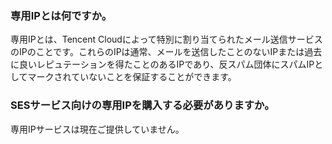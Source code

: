[](id:que1) 
### 専用IPとは何ですか。
専用IPとは、Tencent Cloudによって特別に割り当てられたメール送信サービスのIPのことです。これらのIPは通常、メールを送信したことのないIPまたは過去に良いレピュテーションを得たことのあるIPであり、反スパム団体にスパムIPとしてマークされていないことを保証することができます。

[](id:que2) 
### SESサービス向けの専用IPを購入する必要がありますか。
専用IPサービスは現在ご提供していません。


